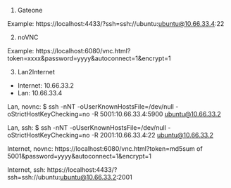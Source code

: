 
1. Gateone

Example: https://localhost:4433/?ssh=ssh://ubuntu:ubuntu@10.66.33.4:22

2. noVNC

Example: https://localhost:6080/vnc.html?token=xxxx&password=yyyy&autoconnect=1&encrypt=1

3. Lan2Internet

* Internet: 10.66.33.2
* Lan: 10.66.33.4

Lan, novnc:
    $ ssh -nNT -oUserKnownHostsFile=/dev/null -oStrictHostKeyChecking=no -R 5001:10.66.33.4:5900 ubuntu@10.66.33.2

Lan, ssh:
    $ ssh -nNT -oUserKnownHostsFile=/dev/null -oStrictHostKeyChecking=no -R 2001:10.66.33.4:22 ubuntu@10.66.33.2

Internet, novnc:
    https://localhost:6080/vnc.html?token=md5sum of 5001&password=yyyy&autoconnect=1&encrypt=1

Internet, ssh:
    https://localhost:4433/?ssh=ssh://ubuntu:ubuntu@10.66.33.2:2001
